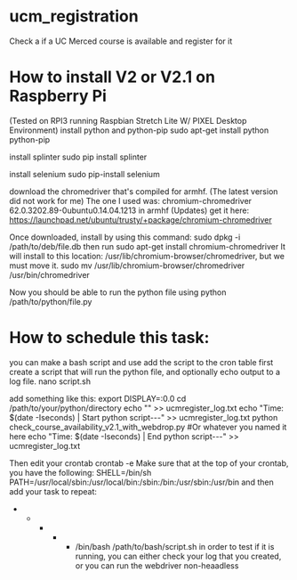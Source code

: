 # ucm_registration
Check a if a UC Merced course is available and register for it 


# How to install V2 or V2.1 on Raspberry Pi 
(Tested on RPI3 running Raspbian Stretch Lite W/ PIXEL Desktop Environment)
install python and python-pip
  sudo apt-get install python python-pip

install splinter
  sudo pip install splinter

install selenium
  sudo pip-install selenium

download the chromedriver that's compiled for armhf.
(The latest version did not work for me)
The one I used was: chromium-chromedriver 62.0.3202.89-0ubuntu0.14.04.1213 in armhf (Updates)
get it here:
https://launchpad.net/ubuntu/trusty/+package/chromium-chromedriver

Once downloaded, install by using this command:
  sudo dpkg -i /path/to/deb/file.db
then run
  sudo apt-get install chromium-chromedriver
It will install to this location: /usr/lib/chromium-browser/chromedriver, but we must move it.
  sudo mv /usr/lib/chromium-browser/chromedriver /usr/bin/chromedriver

Now you should be able to run the python file using
  python /path/to/python/file.py


# How to schedule this task:
you can make a bash script and use add the script to the cron table
first create a script that will run the python file, and optionally echo output to a log file.
  nano script.sh

add something like this:
  export DISPLAY=:0.0
  cd /path/to/your/python/directory
  echo "" >> ucmregister_log.txt
  echo "Time: $(date -Iseconds) | Start python script---" >> ucmregister_log.txt
  python check_course_availability_v2.1_with_webdrop.py #Or whatever you named it here
  echo "Time: $(date -Iseconds) | End python script---" >> ucmregister_log.txt

Then edit your crontab
  crontab -e
Make sure that at the top of your crontab, you have the following:
  SHELL=/bin/sh
  PATH=/usr/local/sbin:/usr/local/bin:/sbin:/bin:/usr/sbin:/usr/bin
and then add your task to repeat:
  * * * * *  /bin/bash /path/to/bash/script.sh
in order to test if it is running, you can either check your log that you created, or you can run the webdriver non-heaadless

